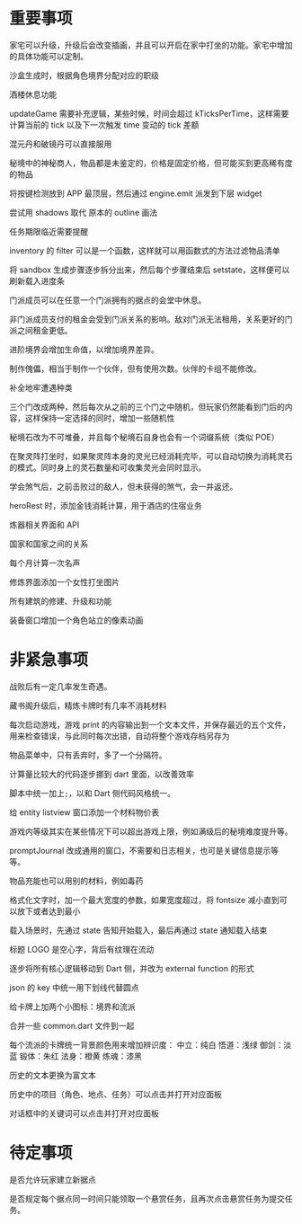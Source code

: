 # 重要事项

家宅可以升级，升级后会改变插画，并且可以开启在家中打坐的功能。家宅中增加的具体功能可以定制。

沙盒生成时，根据角色境界分配对应的职级

酒楼休息功能

updateGame 需要补充逻辑，某些时候，时间会超过 kTicksPerTime，这样需要计算当前的 tick 以及下一次触发 time 变动的 tick 差额

混元丹和破镜丹可以直接服用

秘境中的神秘商人，物品都是未鉴定的，价格是固定价格，但可能买到更高稀有度的物品

将按键检测放到 APP 最顶层，然后通过 engine.emit 派发到下层 widget

尝试用 shadows 取代 原本的 outline 画法

任务期限临近需要提醒

inventory 的 filter 可以是一个函数，这样就可以用函数式的方法过滤物品清单

将 sandbox 生成步骤逐步拆分出来，然后每个步骤结束后 setstate，这样便可以刷新载入进度条

门派成员可以在任意一个门派拥有的据点的会堂中休息。

非门派成员支付的租金会受到门派关系的影响。敌对门派无法租用，关系更好的门派之间租金更低。

进阶境界会增加生命值，以增加境界差异。

制作傀儡，相当于制作一个伙伴，但有使用次数。伙伴的卡组不能修改。

补全地牢遭遇种类

三个门改成两种，然后每次从之前的三个门之中随机，但玩家仍然能看到门后的内容，这样保持一定选择的同时，增加一些随机性

秘境石改为不可堆叠，并且每个秘境石自身也会有一个词缀系统（类似 POE）

在聚灵阵打坐时，如果聚灵阵本身的灵光已经消耗完毕，可以自动切换为消耗灵石的模式。同时身上的灵石数量和可收集灵光会同时显示。

学会煞气后，之前击败过的敌人，但未获得的煞气，会一并返还。

heroRest 时，添加金钱消耗计算，用于酒店的住宿业务

炼器相关界面和 API

国家和国家之间的关系

每个月计算一次名声

修炼界面添加一个女性打坐图片

所有建筑的修建、升级和功能

装备窗口增加一个角色站立的像素动画

# 非紧急事项

战败后有一定几率发生奇遇。

藏书阁升级后，精炼卡牌时有几率不消耗材料

每次启动游戏，游戏 print 的内容输出到一个文本文件，并保存最近的五个文件，用来检查错误，与此同时每次出错，自动将整个游戏存档另存为

物品菜单中，只有丢弃时，多了一个分隔符。

计算量比较大的代码逐步挪到 dart 里面，以改善效率

脚本中统一加上`;`，以和 Dart 侧代码风格统一。

给 entity listview 窗口添加一个材料物价表

游戏内等级其实在某些情况下可以超出游戏上限，例如满级后的秘境难度提升等。

promptJournal 改成通用的窗口，不需要和日志相关，也可是关键信息提示等等。

物品充能也可以用别的材料，例如毒药

格式化文字时，加一个最大宽度的参数，如果宽度超过，将 fontsize 减小直到可以放下或者达到最小

载入场景时，先通过 state 告知开始载入，最后再通过 state 通知载入结束

标题 LOGO 是空心字，背后有纹理在流动

逐步将所有核心逻辑移动到 Dart 侧，并改为 external function 的形式

json 的 key 中统一用下划线代替圆点

给卡牌上加两个小图标：境界和流派

合并一些 common.dart 文件到一起

每个流派的卡牌统一背景颜色用来增加辨识度：
中立：纯白
悟道：浅绿
御剑：淡蓝
锻体：朱红
法身：橙黄
炼魂：漆黑

历史的文本更换为富文本

历史中的项目（角色、地点、任务）可以点击并打开对应面板

对话框中的关键词可以点击并打开对应面板

# 待定事项

是否允许玩家建立新据点

是否规定每个据点同一时间只能领取一个悬赏任务，且再次点击悬赏任务为提交任务。
